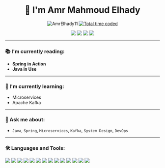 <h1 align="center">👋 I'm Amr Mahmoud Elhady</h1>

<p align="center">
  <img src="https://komarev.com/ghpvc/?username=AmrElhady11&label=Profile%20views&color=0e75b6&style=flat" alt="AmrElhady11" />
  <a href="https://wakatime.com/@amrelhady">
    <img src="https://wakatime.com/badge/user/amrelhady.svg" alt="Total time coded" />
  </a>
</p>

<p align="center">
  <a href="mailto:amr.mahmoud.hady@gmail.com"><img src="https://img.shields.io/badge/Gmail-D14836?style=flat&logo=gmail&logoColor=white"/></a>
  <a href="https://www.linkedin.com/in/amr-mahmoud-elhady/"><img src="https://img.shields.io/badge/LinkedIn-0077B5?style=flat&logo=linkedin&logoColor=white"/></a>
  <a href="https://t.me/AmrMelhady"><img src="https://img.shields.io/badge/Telegram-2CA5E0?style=flat&logo=telegram&logoColor=white"/></a>
  <a href="https://www.facebook.com/amr.elhady.11"><img src="https://img.shields.io/badge/Facebook-1877F2?style=flat&logo=facebook&logoColor=white"/></a>
</p>

---

### 📚 I'm currently reading:
- **Spring in Action**
- **Java in Use**

---

### 🌱 I'm currently learning:
- Microservices
- Apache Kafka

---

### 💬 Ask me about:
- `Java`, `Spring`, `Microservices`, `Kafka`, `System Design`, `DevOps`

---

### 🛠 Languages and Tools:
<p>
  <img src="https://img.shields.io/badge/C++-00599C?style=flat&logo=c%2b%2b&logoColor=white"/>
  <img src="https://img.shields.io/badge/Java-red?style=flat&logo=java&logoColor=white"/>
  <img src="https://img.shields.io/badge/Go-00ADD8?style=flat&logo=go&logoColor=white"/>
  <img src="https://img.shields.io/badge/JavaScript-yellow?style=flat&logo=javascript&logoColor=black"/>
  <img src="https://img.shields.io/badge/HTML5-E34F26?style=flat&logo=html5&logoColor=white"/>
  <img src="https://img.shields.io/badge/CSS3-1572B6?style=flat&logo=css3&logoColor=white"/>
  <img src="https://img.shields.io/badge/Spring-6DB33F?style=flat&logo=spring&logoColor=white"/>
  <img src="https://img.shields.io/badge/Docker-2496ED?style=flat&logo=docker&logoColor=white"/>
  <img src="https://img.shields.io/badge/Kafka-231F20?style=flat&logo=apache-kafka&logoColor=white"/>
  <img src="https://img.shields.io/badge/Kubernetes-326CE5?style=flat&logo=kubernetes&logoColor=white"/>
  <img src="https://img.shields.io/badge/Microservices-blue?style=flat"/>
  <img src="https://img.shields.io/badge/Gin-00B386?style=flat&logo=go&logoColor=white"/>
  <img src="https://img.shields.io/badge/Jenkins-D24939?style=flat&logo=jenkins&logoColor=white"/>
  <img src="https://img.shields.io/badge/Helm-0F1689?style=flat&logo=helm&logoColor=white"/>
</p>
